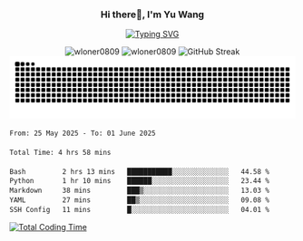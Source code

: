 <h3 align="center">Hi there👋, I'm Yu Wang</h1>

<p align="center"><a href="https://git.io/typing-svg"><img src="https://readme-typing-svg.demolab.com?font=Alex+Brush&size=18&pause=1000&color=716A50&background=6F66FF00&center=true&vCenter=true&width=435&lines=To+love+oneself+is+the+beginning+of+a+lifelong+romance.+%E2%80%94+Oscar+Wilde" alt="Typing SVG" /></a></p>


<p align="center">
 <img src="https://github-readme-stats.vercel.app/api/top-langs?username=wloner0809&show_icons=true&locale=en&layout=compact" alt="wloner0809" height=120 />
 <img src="https://github-readme-stats.vercel.app/api?username=wloner0809&show_icons=true&locale=en" alt="wloner0809" height=120 />
 <img src="https://github-readme-streak-stats.herokuapp.com?user=wloner0809&theme=microsoft" alt="GitHub Streak" height=120 />
 <img src="https://github.com/Wloner0809/Wloner0809/blob/output/github-contribution-grid-snake.svg">
</p>
 
<!--START_SECTION:waka-->

```txt
From: 25 May 2025 - To: 01 June 2025

Total Time: 4 hrs 58 mins

Bash         2 hrs 13 mins   ███████████░░░░░░░░░░░░░░   44.58 %
Python       1 hr 10 mins    ██████░░░░░░░░░░░░░░░░░░░   23.44 %
Markdown     38 mins         ███▒░░░░░░░░░░░░░░░░░░░░░   13.03 %
YAML         27 mins         ██▒░░░░░░░░░░░░░░░░░░░░░░   09.08 %
SSH Config   11 mins         █░░░░░░░░░░░░░░░░░░░░░░░░   04.01 %
```

<!--END_SECTION:waka-->

[![Total Coding Time](https://wakatime.com/badge/user/3b010e91-e8bb-445f-9eac-c8ab5bc30cb6.svg)](https://wakatime.com/@3b010e91-e8bb-445f-9eac-c8ab5bc30cb6)

